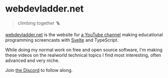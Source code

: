 # webdevladder.net

> climbing together 🪜

[webdevladder.net](https://www.webdevladder.net/)
is the website for [a YouTube channel](https://youtube.com/@webdevladder)
making educational programming screencasts
with [Svelte](https://svelte.dev/) and TypeScript.

While doing my normal work on free and open source software,
I'm making these videos on the realworld technical topics I find most interesting,
often advanced and very niche.

Join [the Discord](https://discord.gg/YU5tyeK72X) to follow along.
